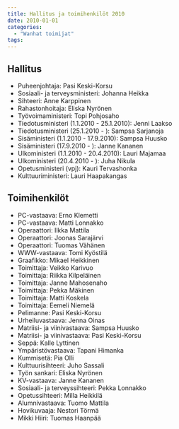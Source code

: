 ```yaml
---
title: Hallitus ja toimihenkilöt 2010
date: 2010-01-01
categories:
  - "Wanhat toimijat"
tags:
---
```



## Hallitus
- Puheenjohtaja: Pasi Keski-Korsu
- Sosiaali- ja terveysministeri: Johanna Heikka
- Sihteeri: Anne Karppinen
- Rahastonhoitaja: Eliska Nyrönen
- Työvoimaministeri:	Topi Pohjosaho
- Tiedotusministeri (1.1.2010 - 25.1.2010): Jenni Laakso
- Tiedotusministeri (25.1.2010 - ): Sampsa Sarjanoja
- Sisäministeri (1.1.2010 - 17.9.2010): Sampsa Huusko
- Sisäministeri (17.9.2010 - ): Janne Kananen
- Ulkoministeri (1.1.2010 - 20.4.2010):	Lauri Majamaa
- Ulkoministeri (20.4.2010 - ):	Juha Nikula
- Opetusministeri (vpj):	Kauri Tervashonka
- Kulttuuriministeri: Lauri Haapakangas


## Toimihenkilöt
- PC-vastaava: Erno Klemetti
- PC-vastaava: Matti Lonnakko
- Operaattori: Ilkka Mattila
- Operaattori: Joonas Sarajärvi
- Operaattori: Tuomas Vähänen
- WWW-vastaava: Tomi Kyöstilä
- Graafikko: Mikael Heikkinen
- Toimittaja: Veikko Karivuo
- Toimittaja: Riikka Kilpeläinen
- Toimittaja: Janne Mahosenaho
- Toimittaja: Pekka Mäkinen
- Toimittaja: Matti Koskela
- Toimittaja: Eemeli Niemelä
- Pelimanne: Pasi Keski-Korsu
- Urheiluvastaava: Jenna Oinas
- Matriisi- ja viinivastaava: Sampsa Huusko
- Matriisi- ja viinivastaava: Pasi Keski-Korsu
- Seppä: Kalle Lyttinen
- Ympäristövastaava: Tapani Himanka
- Kummisetä: Pia Olli
- Kulttuurisihteeri: Juho Sassali
- Työn sankari: Eliska Nyrönen
- KV-vastaava: Janne Kananen
- Sosiaali- ja terveyssihteeri: Pekka Lonnakko
- Opetussihteeri: Milla Heikkilä
- Alumnivastaava: Tuomo Mattila
- Hovikuvaaja: Nestori Törmä
- Mikki Hiiri: Tuomas Haanpää